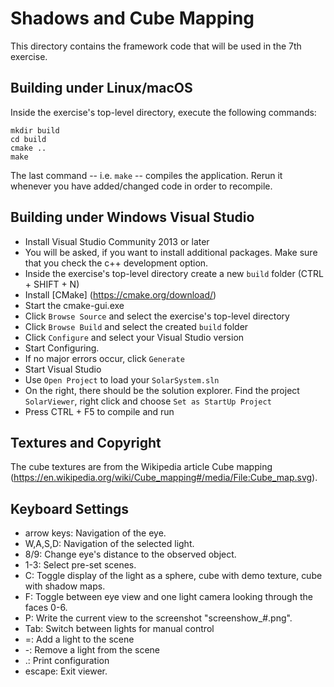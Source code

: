Shadows and Cube Mapping
========================
This directory contains the framework code that will be used in the 7th exercise.

Building under Linux/macOS
--------------------------
Inside the exercise's top-level directory, execute the following commands:

    mkdir build
    cd build
    cmake ..
    make

The last command -- i.e. `make` -- compiles the application. Rerun it whenever you have added/changed code in order to recompile.

Building under Windows Visual Studio
------------------------------------
  * Install Visual Studio Community 2013 or later
  * You will be asked, if you want to install additional packages. Make sure that you check the c++ development option.
  * Inside the exercise's top-level directory create a new `build` folder (CTRL + SHIFT + N)
  * Install [CMake] (https://cmake.org/download/)
  * Start the cmake-gui.exe
  * Click `Browse Source` and select the exercise's top-level directory
  * Click `Browse Build` and select the created `build` folder
  * Click `Configure` and select your Visual Studio version
  * Start Configuring.
  * If no major errors occur, click `Generate`
  * Start Visual Studio
  * Use `Open Project` to load your `SolarSystem.sln`
  * On the right, there should be the solution explorer. Find the project `SolarViewer`, right click and choose `Set as StartUp Project`
  * Press CTRL + F5 to compile and run

Textures and Copyright
----------------------
The cube textures are from the Wikipedia article Cube mapping (https://en.wikipedia.org/wiki/Cube_mapping#/media/File:Cube_map.svg).

Keyboard Settings
-----------------
  * arrow keys: Navigation of the eye.
  * W,A,S,D:	Navigation of the selected light.
  * 8/9:	    Change eye's distance to the observed object.
  * 1-3:        Select pre-set scenes.
  * C:          Toggle display of the light as a sphere, cube with demo texture, cube with shadow maps.
  * F:          Toggle between eye view and one light camera looking through the faces 0-6.
  * P:          Write the current view to the screenshot "screenshow_#.png".
  * Tab:        Switch between lights for manual control
  * =:          Add a light to the scene
  * -:          Remove a light from the scene
  * .:          Print configuration
  * escape:	    Exit viewer.
